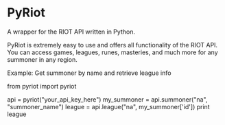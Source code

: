 PyRiot
======

A wrapper for the RIOT API written in Python.


PyRiot is extremely easy to use and offers all functionality of the RIOT API.  You can access games, leagues, runes, masteries, and much more for any summoner in any region.


Example: Get summoner by name and retrieve league info

from pyriot import pyriot

api = pyriot("your_api_key_here")
my_summoner = api.summoner("na", "summoner_name")
league = api.league("na", my_summoner['id'])
print league
